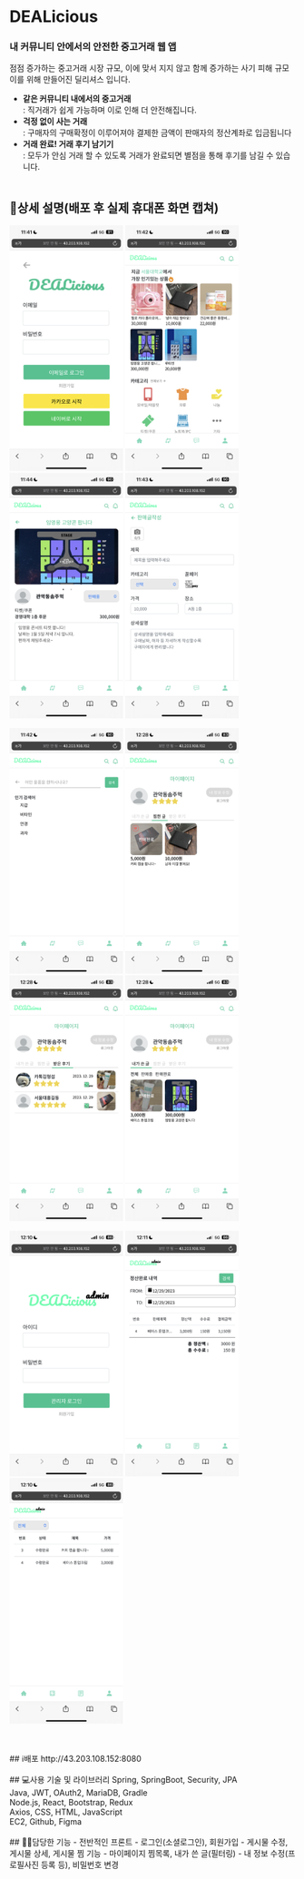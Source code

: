 # DEALicious
### 내 커뮤니티 안에서의 안전한 중고거래 웹 앱
점점 증가하는 중고거래 시장 규모, 이에 맞서 지지 않고 함께 증가하는 사기 피해 규모<br>
이를 위해 만들어진 딜리셔스 입니다.
- <b>같은 커뮤니티 내에서의 중고거래</b><br>
  : 직거래가 쉽게 가능하며 이로 인해 더 안전해집니다.
- <b>걱정 없이 사는 거래</b><br>
  : 구매자의 구매확정이 이루어져야 결제한 금액이 판매자의 정산계좌로 입금됩니다
- <b>거래 완료! 거래 후기 남기기</b><br>
  : 모두가 안심 거래 할 수 있도록 거래가 완료되면 별점을 통해 후기를 남길 수 있습니다.
<br><br>
## 📑상세 설명(배포 후 실제 휴대폰 화면 캡쳐)
<p align="left">
  <img src="/img/딜리셔스1.png" width="200" />
  <img src="/img/딜리셔스2.png" width="200" />
  <img src="/img/딜리셔스3.png" width="200" />
  <img src="/img/딜리셔스4.png" width="200" />
</p>
<p align="left">
  <img src="/img/딜리셔스5.png" width="200" />
  <img src="/img/딜리셔스6.png" width="200" />
  <img src="/img/딜리셔스7.png" width="200" />
  <img src="/img/딜리셔스8.png" width="200" />
</p>
<p align="left">
  <img src="/img/딜리셔스11.png" width="200" />
  <img src="/img/딜리셔스9.png" width="200" />
  <img src="/img/딜리셔스10.png" width="200" />
</p>
<br><br>
## ℹ️배포
http://43.203.108.152:8080
<br><br>
## 💻사용 기술 및 라이브러리
Spring, SpringBoot, Security, JPA<br>
Java, JWT, OAuth2, MariaDB, Gradle<br>
Node.js, React, Bootstrap, Redux<br>
Axios, CSS, HTML, JavaScript<br>
EC2, Github, Figma
<br><br>
## 👩‍💻담당한 기능
- 전반적인 프론트
- 로그인(소셜로그인), 회원가입
- 게시물 수정, 게시물 상세, 게시물 찜 기능
- 마이페이지 찜목록, 내가 쓴 글(필터링)
- 내 정보 수정(프로필사진 등록 등), 비밀번호 변경
  <br><br>
